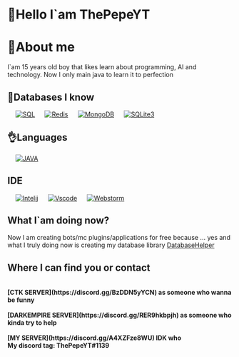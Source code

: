 # 👋Hello I`am ThePepeYT

# 💁About me
I`am 15 years old boy that likes learn about programming, AI and technology.
Now I only main java to learn it to perfection 

## 📙Databases I know

<p align="left">
  &emsp;
    <a href="https://www.heroku.com/"><img alt="SQL" src="https://img.shields.io/static/v1?label=&message=MySQL(forks)&color=blue"></a>
  &emsp;
    <a href="https://www.heroku.com/"><img alt="Redis" src="https://img.shields.io/static/v1?label=&message=Redis&color=red"></a>  
   &emsp;
   <a href="https://www.heroku.com/"><img alt="MongoDB" src="https://img.shields.io/static/v1?label=&message=MongoDB&color=green"></a>
    &emsp;
      <a href="https://www.heroku.com/"><img alt="SQLite3" src="https://img.shields.io/static/v1?label=&message=SQLite3&color=orange"></a>
 </p>

## 👌Languages
<p align="left">
  &emsp;
    <a href="https://www.heroku.com/"><img alt="JAVA" src="https://img.shields.io/static/v1?label=&message=Java&color=red"></a>
 </p>


## IDE

<p align="left">
  &emsp;
    <a href="https://www.heroku.com/"><img alt="Intelij" src="https://img.shields.io/static/v1?label=&message=Intellij&color=red"></a>
  &emsp;
    <a href="https://www.heroku.com/"><img alt="Vscode" src="https://img.shields.io/static/v1?label=&message=Vscode&color=blue"></a>  
   &emsp;
   <a href="https://www.heroku.com/"><img alt="Webstorm" src="https://img.shields.io/static/v1?label=&message=Webstorm&color=green"></a>  
 </p>

## What I`am doing now?
Now I am creating bots/mc plugins/applications for free because ... yes
and what I truly doing now is creating my database library [DatabaseHelper](https://github.com/ThePepeYT/databasehelper/)

## Where I can find you or contact

<strong>
<br>
[CTK SERVER](https://discord.gg/BzDDN5yYCN) as someone who wanna be funny
</br>
<br>
[DARKEMPIRE SERVER](https://discord.gg/RER9hkbpjh) as someone who kinda try to help
</br>
<br>
[MY SERVER](https://discord.gg/A4XZFze8WU) IDK who
</br>
My discord tag: ThePepeYT#1139
</strong>







